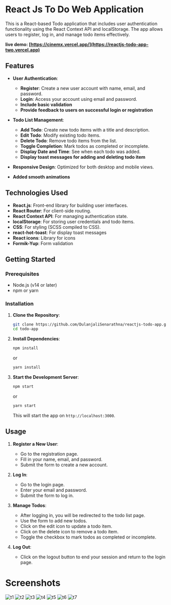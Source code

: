 # React Js To Do Web Application

This is a React-based Todo application that includes user authentication functionality using the React Context API and localStorage. The app allows users to register, log in, and manage todo items effectively.

**live demo: [https://cinemx.vercel.app/](https://reactjs-todo-app-two.vercel.app)** 

## Features

- **User Authentication**:
  - **Register**: Create a new user account with name, email, and password.
  - **Login**: Access your account using email and password.
  - **Include basic validation**
  - **Provide feedback to users on successful login or registration**

- **Todo List Management**:
  - **Add Todo**: Create new todo items with a title and description.
  - **Edit Todo**: Modify existing todo items.
  - **Delete Todo**: Remove todo items from the list.
  - **Toggle Completion**: Mark todos as completed or incomplete.
  - **Display Date and Time**: See when each todo was added.
  - **Display toast messages for adding and deleting todo item**

- **Responsive Design**: Optimized for both desktop and mobile views.
- **Added smooth animations**

## Technologies Used

- **React.js**: Front-end library for building user interfaces.
- **React Router**: For client-side routing.
- **React Context API**: For managing authentication state.
- **localStorage**: For storing user credentials and todo items.
- **CSS**: For styling (SCSS compiled to CSS).
- **react-hot-toast**: For display toast messages
- **React icons**: Library for icons
- **Formik-Yup**: Form validation

## Getting Started

### Prerequisites

- Node.js (v14 or later)
- npm or yarn

### Installation

1. **Clone the Repository**:

    ```bash
    git clone https://github.com/DulanjaliSenarathna/reactjs-todo-app.git
    cd todo-app
    ```

2. **Install Dependencies**:

    ```bash
    npm install
    ```

    or

    ```bash
    yarn install
    ```

3. **Start the Development Server**:

    ```bash
    npm start
    ```

    or

    ```bash
    yarn start
    ```

    This will start the app on `http://localhost:3000`.

## Usage

1. **Register a New User**:
   - Go to the registration page.
   - Fill in your name, email, and password.
   - Submit the form to create a new account.

2. **Log In**:
   - Go to the login page.
   - Enter your email and password.
   - Submit the form to log in.

3. **Manage Todos**:
   - After logging in, you will be redirected to the todo list page.
   - Use the form to add new todos.
   - Click on the edit icon to update a todo item.
   - Click on the delete icon to remove a todo item.
   - Toggle the checkbox to mark todos as completed or incomplete.

4. **Log Out**:
   - Click on the logout button to end your session and return to the login page.

# Screenshots
![t1](https://github.com/user-attachments/assets/654a0640-0247-4665-b600-b75abefd632a)
![t2](https://github.com/user-attachments/assets/8b5cd527-d740-4b50-adbd-bcaa5a762c66)
![t3](https://github.com/user-attachments/assets/93e43662-a90a-4e86-9326-742f6bc60ef6)
![t4](https://github.com/user-attachments/assets/d8b1d218-6229-4305-b6eb-873ecc5afd4d)
![t5](https://github.com/user-attachments/assets/260a83f1-16ab-4c65-9595-3d50aa7db118)
![t6](https://github.com/user-attachments/assets/bb1d56ed-d827-4ca0-8647-65ff3b0df687)
![t7](https://github.com/user-attachments/assets/a42123cf-6d6a-4320-b6dc-33193fdb9809)







